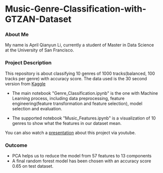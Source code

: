# Music-Genre-Classification-with-GTZAN-Dataset


### About Me
My name is April Qianyun Li, currently a student of Master in Data Science at the University of San Francisco.

### Project Description
This repository is about classifying 10 genres of 1000 tracks(balanced, 100 tracks per genre) with accuracy score.
The data used is the 30 second version from [Kaggle](https://www.kaggle.com/andradaolteanu/gtzan-dataset-music-genre-classification)

* The main notebook "Genre_Classification.ipynb" is the one with Machine Learning process, including data preprocessing, feature engineering(feature transformation and feature selection), model selection and evaluation.

* The supported notebook "Music_Features.ipynb" is a visualization of 10 genres to show what the features in our dataset mean.

You can also watch a [presentation](https://youtu.be/6ElqBWMmFsg) about this project via youtube.


### Outcome
* PCA helps us to reduce the model from 57 features to 13 components
* A final random forest model has been chosen with an accuracy score 0.65 on test dataset.
